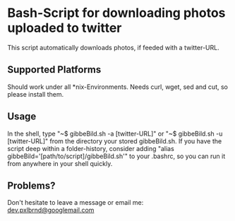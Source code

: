 Bash-Script for downloading photos uploaded to twitter
======================================================

This script automatically downloads photos, if feeded with a twitter-URL.


Supported Platforms
-------------------

Should work under all *nix-Environments.
Needs curl, wget, sed and cut, so please install them.


Usage
-----
In the shell, type "~$ gibbeBild.sh -a [twitter-URL]" or  "~$ gibbeBild.sh -u [twitter-URL]" from the directory your stored gibbeBild.sh.
If you have the script deep within a folder-history, consider adding "alias gibbeBild='[path/to/script]/gibbeBild.sh'" to your .bashrc, so you can run it from anywhere in your shell quickly.


Problems?
---------
Don't hesitate to leave a message or email me: dev.pxlbrnd@googlemail.com
